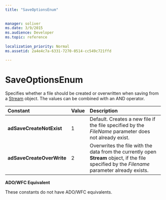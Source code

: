 ```yaml
---
title: "SaveOptionsEnum"
 
 
manager: soliver
ms.date: 3/9/2015
ms.audience: Developer
ms.topic: reference
  
localization_priority: Normal
ms.assetid: 2a4e4c7a-6331-7270-0514-cc549c721ffd

---
```


# SaveOptionsEnum

Specifies whether a file should be created or overwritten when saving from a [Stream](stream-object-ado.md) object. The values can be combined with an AND operator. 
  
|**Constant**|**Value**|**Description**|
|:-----|:-----|:-----|
|**adSaveCreateNotExist** <br/> |1  <br/> |Default. Creates a new file if the file specified by the  *FileName*  parameter does not already exist.  <br/> |
|**adSaveCreateOverWrite** <br/> |2  <br/> |Overwrites the file with the data from the currently open **Stream** object, if the file specified by the  *Filename*  parameter already exists.  <br/> |
   
 **ADO/WFC Equivalent**
  
These constants do not have ADO/WFC equivalents.
  

